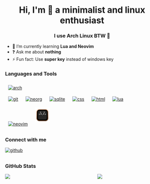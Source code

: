 # <div align="center">Hi, I'm 💁 a minimalist and linux enthusiast</div>

### <div align="center">I use Arch Linux BTW 💪</div>

+ 🌱 I’m currently learning **Lua and Neovim**
+ ❓ Ask me about **nothing** 
+ ⚡ Fun fact: Use **super key** instead of windows key

### Languages and Tools
<div align="left">
<a href="https://www.linux.org/" target="_blank"><img src="https://www.vectorlogo.zone/logos/archlinux/archlinux-icon.svg" alt="arch" height="48" style="margin: 10px" /></a>
<br />
<a href="https://git-scm.com/" target="_blank"><img src="https://www.vectorlogo.zone/logos/git-scm/git-scm-icon.svg" alt="git" height="48" style="margin: 10px" /></a>
<a href="https://github.com/nvim-neorg/neorg/wiki" target="_blank"><img src="https://raw.githubusercontent.com/nvim-neorg/neorg/main/res/neorg.svg" alt="neorg" height="48" style="margin: 10px" /></a>
<a href="https://sqlite.org/index.html" target="_blank"><img src="https://www.vectorlogo.zone/logos/sqlite/sqlite-icon.svg" alt="sqlite" height="48" style="margin: 10px" /></a>
<a href="https://developer.mozilla.org/en-US/docs/Web/CSS" target="_blank"><img src="https://www.vectorlogo.zone/logos/w3_css/w3_css-icon.svg" alt="css" height="48" style="margin: 10px" /></a>
<a href="https://developer.mozilla.org/en-US/docs/Web/HTML" target="_blank"><img src="https://www.vectorlogo.zone/logos/w3_html5/w3_html5-icon.svg" alt="html" height="48" style="margin: 10px" /></a>
<a href="https://www.lua.org/" target="_blank"><img src="https://www.vectorlogo.zone/logos/lua/lua-icon.svg" alt="lua" height="48" style="margin: 10px" /></a>
<br />
<a href="https://neovim.io/" target="_blank"><img src="https://www.vectorlogo.zone/logos/neovimio/neovimio-icon.svg" alt="neovim" height="48" style="margin: 10px" /></a>
<a href="https://codeberg.org/dnkl/foot/wiki" target="_blank"><img src="https://raw.githubusercontent.com/kovidgoyal/kitty/master/logo/kitty.svg" alt="kitty" height="48" style="margin: 10px" /></a>
</div>

### Connect with me
<div align="left">
<a href="https://github.com/mdloyalist22" target="_blank">
<img src=https://img.shields.io/badge/github-%23784421.svg?&style=for-the-badge&logo=github&logoColor=white alt=github style="margin-bottom: 10px;" />
</a>
</div>

### GitHub Stats
<img src="https://github-readme-stats.vercel.app/api?username=mdloyalist22&theme=transparent&rank_icon=github&show_icons=true&hide_border=false&count_private=true" align="left" style="width: 60%" />
<img src="https://github-readme-stats.vercel.app/api/top-langs/?username=mdloyalist22&theme=transparent&show_icons=true&hide_border=false&layout=compact" align="left" style="width: 40%" />
